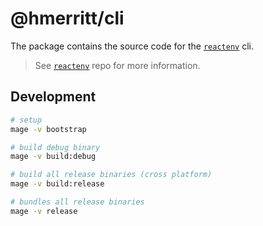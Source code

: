 # @hmerritt/cli

The package contains the source code for the [`reactenv`](https://github.com/hmerritt/reactenv) cli.

> See [`reactenv`](https://github.com/hmerritt/reactenv) repo for more information.

## Development

```sh
# setup
mage -v bootstrap
```

```sh
# build debug binary
mage -v build:debug
```

```sh
# build all release binaries (cross platform)
mage -v build:release
```

```sh
# bundles all release binaries
mage -v release
```

